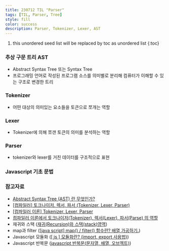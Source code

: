 ```yaml
---
title: 230712 TIL "Parser"
tags: [TIL, Parser, Tree]
style: fill
color: success
description: Parser, Tokenizer, Lexer, AST
---
```


1. this unordered seed list will be replaced by toc as unordered list
{:toc}

### 추상 구문 트리 AST
- Abstract Syntax Tree 또는 Syntax Tree
- 프로그래밍 언어로 작성된 프로그램 소스를 의미별로 분리해 컴퓨터가 이해할 수 있는 구조로 변경한 트리

### Tokenizer
- 어떤 대상의 의미있는 요소들을 토큰으로 쪼개는 역할

### Lexer
- Tokenizer에 의해 쪼갠 토큰의 의미를 분석하는 역할

### Parser
- tokenizer와 lexer를 거친 데이터를 구조적으로 표현

### Javascript 기초 문법

### 참고자료
- [Abstract Syntax Tree (AST) 란 무엇인가?](https://jake-seo-dev.tistory.com/124)
- [[컴파일러] 토크나이저, 렉서, 파서 (Tokenizer, Lexer, Parser)](https://gobae.tistory.com/94)
- [[컴파일러 이론] Tokenizer, Lexer, Parser](https://trumanfromkorea.tistory.com/79)
- [컴파일러 이론에서 토크나이저(Tokenizer), 렉서(Lexer), 파서(Parse) 의 역할](https://velog.io/@mu1616/%EC%BB%B4%ED%8C%8C%EC%9D%BC%EB%9F%AC-%EC%9D%B4%EB%A1%A0%EC%97%90%EC%84%9C-%ED%86%A0%ED%81%AC%EB%82%98%EC%9D%B4%EC%A0%80Tokenizer-%EB%A0%89%EC%84%9CLexer-%ED%8C%8C%EC%84%9CParse-%EC%9D%98-%EC%97%AD%ED%95%A0)
- 재귀와 스택 ([재귀(Recursion)와 스택(stack)영역](https://bentist.tistory.com/57#:~:text=%EC%BB%B4%ED%93%A8%ED%84%B0%20%EA%B3%BC%ED%95%99%EC%97%90%20%EC%9E%88%EC%96%B4%EC%84%9C%20%EC%9E%AC%EA%B7%80,%ED%95%98%EA%B8%B0%20%EC%89%AC%EC%9A%B4%20%EA%B2%BD%EC%9A%B0%EA%B0%80%20%EB%A7%8E%EB%8B%A4.))
- map과 filter ([[java script] map() / filter() 함수란? 배열 가공하기.](https://cheershennah.tistory.com/224))
- Javascript 모듈화 ([[ js ] 모듈화란? (import, export 사용법)](https://velog.io/@rozley/js-%EB%AA%A8%EB%93%88%ED%99%94%EB%9E%80-import-export-%EC%82%AC%EC%9A%A9%EB%B2%95))
- Javascript 반복문 ([javascript 반복문(문자열, 배열, 오브젝트)](https://velog.io/@taelee/javascript-%EB%B0%98%EB%B3%B5%EB%AC%B8%EB%AC%B8%EC%9E%90%EC%97%B4-%EB%B0%B0%EC%97%B4-%EC%98%A4%EB%B8%8C%EC%A0%9D%ED%8A%B8))